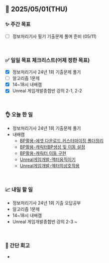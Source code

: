 ## 📅 2025/05/01(THU)


### ✨ 주간 목표

- [ ] 정보처리기사 필기 기출문제 풀며 준비 (05/11)

<br/>

### ✅ 일일 목표 체크리스트(어제 정한 목표)

- [x] 정보처리기사 24년 1회 기출문제 풀기
- [ ] 알고리즘 1문제
- [x] 14~18시 내배캠
- [x] Unreal 게임개발종합반 강의 2-1, 2-2

<br/>

### 👌 오늘 한 일

- 정보처리기사 24년 1회 기출문제 풀기
- 내배캠
  - [BP활용-에셋 다운로드,커스터마이징,폴더정리](https://github.com/taene/TIL/blob/main/Unreal%20Engine%205/%EC%8B%A4%EC%8A%B5/%EB%B8%94%EB%A3%A8%ED%94%84%EB%A6%B0%ED%8A%B8%20%ED%99%9C%EC%9A%A9/3_%EC%97%90%EC%85%8B%20%EB%8B%A4%EC%9A%B4%EB%A1%9C%EB%93%9C%20%EB%B0%8F%20%EC%BB%A4%EC%8A%A4%ED%84%B0%EB%A7%88%EC%9D%B4%EC%A7%95%20%EC%8B%A4%EC%8A%B5%EA%B3%BC%20%ED%8F%B4%EB%8D%94%20%EC%A0%95%EB%A6%AC.md)
  - [BP활용-캐릭터BP생성 및 이동 설정](https://github.com/taene/TIL/blob/main/Unreal%20Engine%205/%EC%8B%A4%EC%8A%B5/%EB%B8%94%EB%A3%A8%ED%94%84%EB%A6%B0%ED%8A%B8%20%ED%99%9C%EC%9A%A9/4_%EC%BA%90%EB%A6%AD%ED%84%B0%20BP%EC%83%9D%EC%84%B1%20%EB%B0%8F%20%EC%9D%B4%EB%8F%99%20%EC%84%A4%EC%A0%95.md)
  - [BP활용-캐릭터 이동 구현](https://github.com/taene/TIL/blob/main/Unreal%20Engine%205/%EC%8B%A4%EC%8A%B5/%EB%B8%94%EB%A3%A8%ED%94%84%EB%A6%B0%ED%8A%B8%20%ED%99%9C%EC%9A%A9/5_%EC%BA%90%EB%A6%AD%ED%84%B0%20%EC%9D%B4%EB%8F%99%20%EA%B5%AC%ED%98%84.md)
  - [Unreal게임개발-액터움직이기](https://github.com/taene/TIL/blob/main/Unreal%20Engine%205/%EC%8B%A4%EC%8A%B5/Unreal%20%EA%B2%8C%EC%9E%84%EA%B0%9C%EB%B0%9C%EC%A2%85%ED%95%A9/7_%EC%95%A1%ED%84%B0%20%EC%9B%80%EC%A7%81%EC%9D%B4%EA%B8%B0.md)
  - [Unreal게임개발-액터의상호작용](https://github.com/taene/TIL/blob/main/Unreal%20Engine%205/%EC%8B%A4%EC%8A%B5/Unreal%20%EA%B2%8C%EC%9E%84%EA%B0%9C%EB%B0%9C%EC%A2%85%ED%95%A9/8_%EC%95%A1%ED%84%B0%EC%9D%98%20%EC%83%81%ED%98%B8%EC%9E%91%EC%9A%A9.md)

<br/>


### 📈 내일 할 일

- 정보처리기사 24년 1회 기출 오답공부
- 알고리즘 1문제
- 14~18시 내배캠
- Unreal 게임개발종합반 강의 2-3 ~

<br/>

### 💭 간단 회고

- 

<br/>
